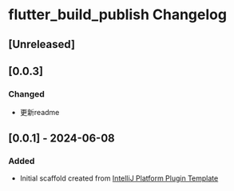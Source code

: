 <!-- Keep a Changelog guide -> https://keepachangelog.com -->

# flutter_build_publish Changelog

## [Unreleased]

## [0.0.3]
### Changed
- 更新readme

## [0.0.1] - 2024-06-08

### Added

- Initial scaffold created from [IntelliJ Platform Plugin Template](https://github.com/JetBrains/intellij-platform-plugin-template)
